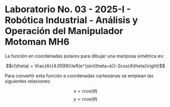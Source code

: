 # Laboratorio No. 03 - 2025-I - Robótica Industrial - Análisis y Operación del Manipulador Motoman MH6

La función en coordenadas polares para dibujar una mariposa simétrica es:

$$r(\theta) = \frac{A}{4.0599}\left(e^{sin(\theta+k)}-2cos(4\theta)\right)$$

Para convertir esta función a coordenadas cartesianas se emplean las siguientes relaciones:

$$x=rcos(\theta)$$
$$y=rcos(\theta)$$

